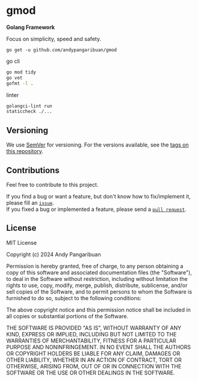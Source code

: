 # gmod

**Golang Framework**

Focus on simplicity, speed and safety.

```shell {"id":"01HWD8Q46TFH5VSM019RG9NTWJ"}
go get -u github.com/andypangaribuan/gmod
```

go cli

```sh {"id":"01HWD8SGV3ZPBDF1B6256B580C","interactive":"false"}
go mod tidy
go vet
gofmt -l .
```

linter

```sh {"id":"01HWN0CGFAV1V4XZT25HNJ4QNG"}
golangci-lint run
staticcheck ./...
```

## Versioning

We use [SemVer](http://semver.org/) for versioning. For the versions available, see the [tags on this repository](https://github.com/andypangaribuan/gmod/tags).

## Contributions

Feel free to contribute to this project.

If you find a bug or want a feature, but don't know how to fix/implement it, please fill an [`issue`](https://github.com/andypangaribuan/gmod/issues).  
If you fixed a bug or implemented a feature, please send a [`pull request`](https://github.com/andypangaribuan/gmod/pulls).

## License

MIT License

Copyright (c) 2024 Andy Pangaribuan

Permission is hereby granted, free of charge, to any person obtaining a copy
of this software and associated documentation files (the "Software"), to deal
in the Software without restriction, including without limitation the rights
to use, copy, modify, merge, publish, distribute, sublicense, and/or sell
copies of the Software, and to permit persons to whom the Software is
furnished to do so, subject to the following conditions:

The above copyright notice and this permission notice shall be included in all
copies or substantial portions of the Software.

THE SOFTWARE IS PROVIDED "AS IS", WITHOUT WARRANTY OF ANY KIND, EXPRESS OR
IMPLIED, INCLUDING BUT NOT LIMITED TO THE WARRANTIES OF MERCHANTABILITY,
FITNESS FOR A PARTICULAR PURPOSE AND NONINFRINGEMENT. IN NO EVENT SHALL THE
AUTHORS OR COPYRIGHT HOLDERS BE LIABLE FOR ANY CLAIM, DAMAGES OR OTHER
LIABILITY, WHETHER IN AN ACTION OF CONTRACT, TORT OR OTHERWISE, ARISING FROM,
OUT OF OR IN CONNECTION WITH THE SOFTWARE OR THE USE OR OTHER DEALINGS IN THE
SOFTWARE.
